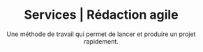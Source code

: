 ---
title: Services | Rédaction agile
description: >-
  Un service agile qui permet de segmenter votre budget de production et de répondre à la demande de votre marché en constante évolution. 
titre: Qu’est-ce qu’un service agile?
subtitle: "Une méthode de travail qui permet de lancer et produire un projet rapidement."
identifiant: services
i18nlanguage: fr
slug: services
layout: services
image: /img/services-sara-header.png
section1:
  icons:
    - icon: icon-desktop
      title: Structure agile
      description: "Mon organisation du travail m’assure d’être réactive et efficace. Je m’intègre à votre équipe, comprends rapidement vos enjeux et y trouve les meilleures solutions. "
    - icon: icon-tools
      title: Travail par phase
      description: "Le mandat peut être fait par phase au besoin. Cette solution agile permet de segmenter votre budget de production et de répondre à la demande de votre marché en constante évolution. "
    - icon: icon-target
      title: Collaborateurs 
      description: "Au besoin, je travaille avec mes collaborateurs spécialisés afin d’offrir un service de rédaction bonifié. Vous avez donc un seul point de contact et la force d’une équipe pluridisciplinaire. "
    - icon: icon-laptop
      title: Outils collaboratifs
      description: "Travaillez-vous avec des outils collaboratifs tel que Slack et Trello? J’adore les utiliser pour augmenter la productivité. "
section2:
  image: /img/redaction-web-sara-gestion.jpg
  title: Comment ça fonctionne?
  icons:
    - icon: "01"
      title: Définir
      description: Les objectifs et les besoins sont déterminés.
    - icon: "02"
      title: Estimer
      description: L’évaluation des ressources et du budget est produite.
    - icon: "03"
      title: Planifier
      description: Le plan stratégique et l’échéancier sont partagés.
    - icon: "04"
      title: Livrer
      description: Un projet qui atteint les objectifs de votre marché est produit dans les délais.
  description: >-
    Je fais avec vous le portrait de votre mandat afin de saisir vos besoins, maintenir un cap stratégique et bien collaborer avec votre équipe.
section3:
  title: On collabore?
  btn1:
    text: À la pièce
    anchor: "#a-la-piece"
  btn2:
    text: Projet agile
    anchor: "#projet-agile"
section4:
  title: "À la pièce"
  description: "J’analyse votre écosystème en place pour assurer un livrable modelé à votre marque."
  portfolio:
    ## Ratio de l'image 11:17
    - image: /img/cover-3-brasseurs.jpg
      text: "Adaptation"
    - image: /img/wow-mobile.jpg
      text: "Offre promotionnelle"
    - image: /img/ville-mtl-cover.jpg
      text: "Vidéo promotionnel"
    - image: /img/manifesto.jpg
      text: "Manifesto"
section5:
  title: "Projet agile"
  steps:
    - number: 01
      title: "Évaluation"
      description: "Elle est effectuée en début de mandat afin de dresser rapidement le portrait exact du projet à accomplir et d’en comprendre l’ensemble des enjeux."
    - number: 02
      title: "Stratégie"
      description: "Elle cerne les objectifs, permet d’élaborer un plan de création de contenu et de choisir les données récoltées. Elle est la ligne directrice du projet et en assure la réussite."
    - number: 03
      title: "Création"
      description: "Elle communique votre message de façon attrayante à la cible. Elle peut être modifiée au besoin suite à l’analyse. "
    - number: 04
      title: "Analyse"
      description: "Les données récoltées déterminent la performance de la création et permettent de s’ajuster au besoin."
    ## - number: 05
      ## title: "Évaluation"
      ## description: "Il est possible de faire des modifications à la création existante ou d’ajouter du nouveau contenu. Ce mode agile permet de segmenter le budget de production et d’assurer une livraison plus rapide de la première version du projet."
section6:
  title: "Spécialisations"
  box1:
    id: "creation-contenu"
    image: /img/specialisation-creation-contenu.jpg
    title: Création de contenu
    list:
      - sentence: Stratégie de contenu 
      - sentence: Stratégie et rédaction SEO
      - sentence: Recherches et entrevues
      - sentence: Journalisme
      - sentence: Site Web
      - sentence: Médias sociaux
      - sentence: Blogue
      - sentence: Conceptualisation de contenu vidéo
      - sentence: Contenu commandité
      - sentence: Imprimé
      - sentence: Adaptation
    btn:
      text: VOIR LES PROJETS
      link: portfolioPage
  box2:
    id: "gestion-production"
    image: /img/services-specialisation.jpg
    title: Gestion et production
    list:
      - sentence: Projets
      - sentence: Clients (pour les agences)
      - sentence: Budget
      - sentence: Échéancier
      - sentence: Suivi d’objectifs
      - sentence: Rapports de performance 
      - sentence: Gestion de communauté
      - sentence: Site Web (design et développement)
      - sentence: Vidéo (tournage, montage, son, motion design, etc.)
    btn:
      text: VOIR LES PROJETS
      link: portfolioPage
section7:
  title: Êtes-vous prêts?
  image: /img/services-bloc-bandeauCTA.png
  btn:
    text: "Démarrer un projet"
    link: contactPage

---